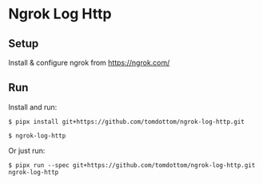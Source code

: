 # Ngrok Log Http

## Setup

Install & configure ngrok from https://ngrok.com/

## Run

Install and run:
```
$ pipx install git+https://github.com/tomdottom/ngrok-log-http.git

$ ngrok-log-http
```

Or just run:
```
$ pipx run --spec git+https://github.com/tomdottom/ngrok-log-http.git ngrok-log-http
```


